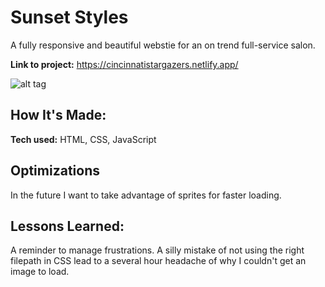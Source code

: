 # Sunset Styles # 
A fully responsive and beautiful webstie for an on trend full-service salon.

**Link to project:** https://cincinnatistargazers.netlify.app/

![alt tag](https://github.com/AdamRobinsonSE/Sunset-Styles/blob/main/images/readme-screenshot.PNG)

## How It's Made:

**Tech used:** HTML, CSS, JavaScript

## Optimizations

In the future I want to take advantage of sprites for faster loading.

## Lessons Learned:

A reminder to manage frustrations. A silly mistake of not using the right filepath in CSS lead to a several hour headache of why I couldn't get an image to load.
